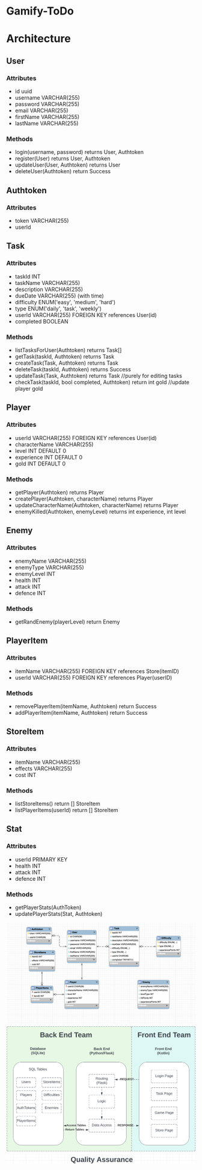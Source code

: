 # Gamify-ToDo

# Architecture

## User
### Attributes
- id uuid
- username VARCHAR(255)
- password VARCHAR(255)
- email VARCHAR(255)
- firstName VARCHAR(255)
- lastName VARCHAR(255)
### Methods
- login(username, password) returns User, Authtoken
- register(User) returns User, Authtoken
- updateUser(User, Authtoken) returns User
- deleteUser(Authtoken) return Success

## Authtoken
### Attributes
- token VARCHAR(255)
- userId 

## Task
### Attributes
- taskId INT
- taskName VARCHAR(255)
- description VARCHAR(255)
- dueDate VARCHAR(255) (with time)
- difficulty ENUM('easy', 'medium', 'hard')
- type ENUM('daily', 'task', 'weekly')
- userId VARCHAR(255) FOREIGN KEY references User(id)
- completed BOOLEAN
### Methods
- listTasksForUser(Authtoken) returns Task[]
- getTask(taskId, Authtoken) returns Task
- createTask(Task, Authtoken) returns Task
- deleteTask(taskId, Authtoken) returns Success
- updateTask(Task, Authtoken) returns Task //purely for editing tasks
- checkTask(taskId, bool completed, Authtoken) return int gold //update player gold

## Player
### Attributes
- userId VARCHAR(255) FOREIGN KEY references User(id)
- characterName VARCHAR(255)
- level INT DEFAULT 0
- experience INT DEFAULT 0
- gold INT DEFAULT 0
### Methods
- getPlayer(Authtoken) returns Player
- createPlayer(Authtoken, characterName) returns Player
- updateCharacterName(Authtoken, characterName) returns Player
- enemyKilled(Authtoken, enemyLevel) returns int experience, int level

## Enemy
### Attributes
- enemyName VARCHAR(255)
- enemyType VARCHAR(255)
- enemyLevel INT
- health INT
- attack INT
- defence INT

### Methods
- getRandEnemy(playerLevel) return Enemy

## PlayerItem
### Attributes
- itemName VARCHAR(255) FOREIGN KEY references Store(itemID)
- userId VARCHAR(255) FOREIGN KEY references Player(userID)
### Methods
- removePlayerItem(itemName, Authtoken) return Success
- addPlayerItem(itemName, Authtoken) return Success

## StoreItem
### Attributes
- itemName VARCHAR(255) 
- effects VARCHAR(255)
- cost INT
### Methods
- listStoreItems() return [] StoreItem
- listPlayerItems(userId) return [] StoreItem

## Stat
### Attributes
- userId PRIMARY KEY
- health INT
- attack INT
- defence INT
### Methods
- getPlayerStats(AuthToken)
- updatePlayerStats(Stat, Authtoken)

![alt text](https://github.com/julesrouth/Gamify-ToDo/blob/main/images/Tables.png)
![alt text](https://github.com/julesrouth/Gamify-ToDo/blob/main/images/Flow.png)
